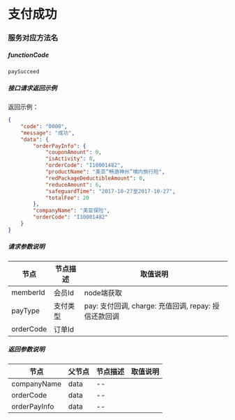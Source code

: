 # 支付成功

### 服务对应方法名
##### functionCode
 `paySucceed`

##### 接口请求返回示例
返回示例：
```json
{
    "code": "0000",
    "message": "成功",
    "data": {
        "orderPayInfo": {
            "couponAmount": 0,
            "isActivity": 0,
            "orderCode": "I10001482",
            "productName": "美亚“畅游神州”境内旅行险",
            "redPackageDeductibleAmount": 0,
            "reduceAmount": 6,
            "safeguardTime": "2017-10-27至2017-10-27",
            "totalFee": 20
        },
        "companyName": "美亚保险",
        "orderCode": "I10001482"
    }
}
```
##### 请求参数说明
节点 | 节点描述 | 取值说明
---|---|---
memberId | 会员Id | node端获取
payType | 支付类型 | pay: 支付回调, charge: 充值回调, repay: 授信还款回调
orderCode | 订单Id | 

##### 返回参数说明
节点 | 父节点 | 节点描述 | 取值说明
---|---|---|---
companyName | data | -- | 
orderCode | data | -- | 
orderPayInfo | data | -- | 
